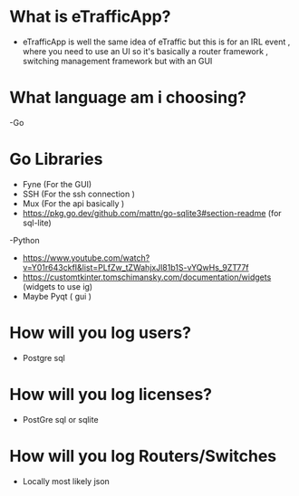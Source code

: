 

# What is eTrafficApp?
- eTrafficApp is well the same idea of eTraffic but this is for an IRL event , where you need to use an UI so it's basically a router framework , switching management framework but with an GUI




# What language am i choosing?
-Go

# Go Libraries
- Fyne (For the GUI)
- SSH (For the ssh connection )
- Mux (For the api basically )
- https://pkg.go.dev/github.com/mattn/go-sqlite3#section-readme (for sql-lite)



-Python
- https://www.youtube.com/watch?v=Y01r643ckfI&list=PLfZw_tZWahjxJl81b1S-vYQwHs_9ZT77f
- https://customtkinter.tomschimansky.com/documentation/widgets (widgets to use ig)
- Maybe Pyqt ( gui )





# How will you log users?
- Postgre sql


# How will you log licenses?
- PostGre sql or sqlite 


# How will you log Routers/Switches
- Locally most likely json


